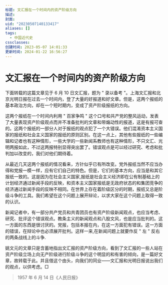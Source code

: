 ```yaml
---
标题: 文汇报在一个时间内的资产阶级方向
描述:
封面:
uid: "20230507140133417"
aliases: []
tags:
  - 中国近代史
cssclasses:
创建时间: 2023-05-07 14:01:33
更新时间: 2024-01-22 16:56:27
---
```


# 文汇报在一个时间内的资产阶级方向

下面转载的这篇文章见于 6 月 10 日文汇报，题为 " 录以备考 "。上海文汇报和北京光明日报在过去一个时间内，登了大量的好报道和好文章。但是，这两个报纸的基本政治方向，却在一个短时期内，变成了资产阶级报纸的方向。

这两个报纸在一个时间内利用 " 百家争鸣 " 这个口号和共产党的整风运动，发表了大量表现资产阶级观点而并不准备批判的文章和带煽动性的报道，这是有报可查的。这两个报纸的一部分人对于报纸的观点犯了一个大错误。他们混淆资本主义国家的报纸和社会主义国家的报纸的原则区别。在这一点上，其他有些报纸的一些编辑和记者也有这种情形，一些大学的一些新闻系教师也有这种情形，不只文汇、光明两报如此，不过这两报特别显得突出罢了。错误观点是可以经过研究、考虑和批判加以改变的，我们对他们期待着。

从最近几天这两个报纸的情况看来，方针似乎已有所改变。党外报纸当然不应当办得和党报一模一样，应有它们自己的特色。但是，它们的基本方向，应当是和其它报纸一致的。这是因为在社会主义国家,报纸是社会主义经济即在公有制基础上的计划经济通过新闻手段的反映，和资本主义国家报纸是无政府状态的和集团竞争的经济通过新闻手段的反映不相同。在世界上存在着阶级区分的时期，报纸又总是阶级斗争的工具。我们希望在这个问题上展开辩论，以求大家在这个问题上取得一致的认识。

新闻记者中，有一部分共产党员和共青团员也有资产阶级新闻观点，也应当考虑、研究、批评这个错误观点。教条主义的新闻观点和八股文风，也是应当批判的。这一方面的东西是很讨厌的。党报，包括本报在内，在这一方面犯有错误。这一方面的错误，在辩论中也必须展开批判。这样一来,在新闻问题上就要作反 " 左 " 反右的两条战线上的斗争.

姚文元的文章只是含蓄地指出文汇报的资产阶级方向，看到了文汇报的一些人站在资产阶级立场上向无产阶级进行阶级斗争的这个明显的和有害的倾向，是一篇好文章，故转载于此。并且借这个由头，向我们的同业——文汇报和光明日报说出我们的观点，以供考虑。□

> 1957 年 6 月 14 日《人民日报》
